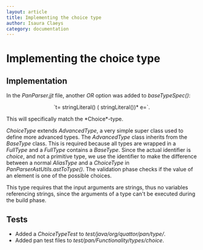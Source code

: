 ```yaml
---
layout: article
title: Implementing the choice type
author: Isaura Claeys
category: documentation
---
```


# Implementing the choice type

## Implementation
In the *PanParser.jjt* file, another *OR* option was added to *baseTypeSpec()*:
<p align="center"> `t=<CHOICE> <LPAREN> stringLiteral() (<COMMA> stringLiteral())* e=<RPAREN>`. </p>
This will specifically match the *Choice*-type.

*ChoiceType* extends *AdvancedType*, a very simple super class used to define more advanced types.
The *AdvancedType* class inherits from the *BaseType* class. This is required because all types are
wrapped in a *FullType* and a *FullType* contains a *BaseType*. Since the actual identifier is
*choice*, and not a primitive type, we use the identifier to make the difference between a normal
*AliasType* and a *ChoiceType* in *PanParserAstUtils.astToType()*. The validation phase checks if the
value of an element is one of the possible choices.

This type requires that the input arguments are strings, thus no variables referencing strings, since
the arguments of a type can't be executed during the build phase.

## Tests
+ Added a *ChoiceTypeTest* to *test/java/org/quattor/pan/type/*.
+ Added pan test files to *test/pan/Functionality/types/choice*.
